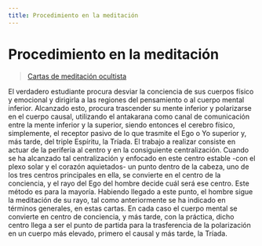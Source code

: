 ```yaml
---
title: Procedimiento en la meditación
---
```


# Procedimiento en la meditación

> [Cartas de meditación ocultista](/cartas-meditacion-ocultista/carta5#peligros-inherentes-a-la-personalidad)

El verdadero estudiante procura desviar la conciencia de sus cuerpos físico y emocional y dirigirla a las regiones del pensamiento o al cuerpo mental inferior. Alcanzado esto, procura trascender su mente inferior y polarizarse en el cuerpo causal, utilizando el antakarana como canal de comunicación entre la mente inferior y la superior, siendo entonces el cerebro físico, simplemente, el receptor pasivo de lo que trasmite el Ego o Yo superior y, más tarde, del triple Espíritu, la Tríada. El trabajo a realizar consiste en actuar de la periferia al centro y en la consiguiente centralización. Cuando se ha alcanzado tal centralización y enfocado en este centro estable -con el plexo solar y el corazón aquietados- un punto dentro de la cabeza, uno de los tres centros principales en ella, se convierte en el centro de la conciencia, y el rayo del Ego del hombre decide cuál será ese centro. Este método es para la mayoría. Habiendo llegado a este punto, el hombre sigue la meditación de su rayo, tal como anteriormente se ha indicado en términos generales, en estas cartas. En cada caso el cuerpo mental se convierte en centro de conciencia, y más tarde, con la práctica, dicho centro llega a ser el punto de partida para la trasferencia de la polarización en un cuerpo más elevado, primero el causal y más tarde, la Tríada.
